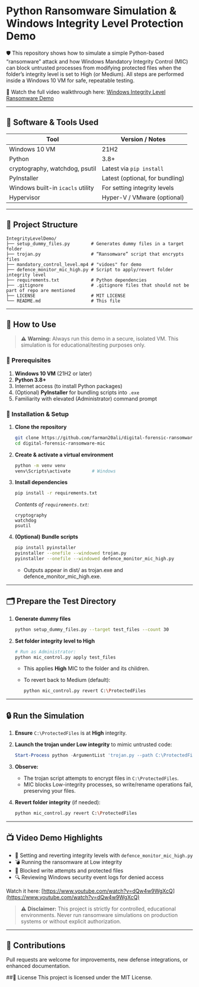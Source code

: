  # Python Ransomware Simulation & Windows Integrity Level Protection Demo

🛡️ This repository shows how to simulate a simple Python-based “ransomware” attack and how Windows Mandatory Integrity Control (MIC) can block untrusted processes from modifying protected files when the folder’s integrity level is set to High (or Medium). All steps are performed inside a Windows 10 VM for safe, repeatable testing.

🎥 Watch the full video walkthrough here: [Windows Integrity Level Ransomware Demo](https://www.youtube.com/watch?v=dQw4w9WgXcQ)

---

## 📆 Software & Tools Used

| Tool                              | Version / Notes                 |
| --------------------------------- | ------------------------------- |
| Windows 10 VM                     | 21H2                            |
| Python                            | 3.8+                            |
| cryptography, watchdog, psutil    | Latest via `pip install`        |
| PyInstaller                       | Latest (optional, for bundling) |
| Windows built-in `icacls` utility | For setting integrity levels    |
| Hypervisor                        | Hyper-V / VMware (optional)     |

---

## 🧪 Project Structure

```
IntegrityLevelDemo/
├── setup_dummy_files.py        # Generates dummy files in a target folder
├── trojan.py                   # “Ransomware” script that encrypts files
├── mandatory_control_level.mp4 # "vidoes" for demo
├── defence_monitor_mic_high.py # Script to apply/revert folder integrity level
├── requirements.txt            # Python dependencies
├── .gitignore                  # .gitignore files that should not be part of repo are mentioned
├── LICENSE                     # MIT LICENSE
└── README.md                   # This file
```

---

## 🚀 How to Use

> ⚠️ **Warning:**
> Always run this demo in a secure, isolated VM. This simulation is for educational/testing purposes only.

### 🔧 Prerequisites

1. **Windows 10 VM** (21H2 or later)
2. **Python 3.8+**
3. Internet access (to install Python packages)
4. (Optional) **PyInstaller** for bundling scripts into `.exe`
5. Familiarity with elevated (Administrator) command prompt

### 📅 Installation & Setup

1. **Clone the repository**

   ```bash
   git clone https://github.com/farman20ali/digital-forensic-ransomware-mic.git
   cd digital-forensic-ransomware-mic
   ```

2. **Create & activate a virtual environment**

   ```bash
   python -m venv venv
   venv\Scripts\activate        # Windows
   ```

3. **Install dependencies**

   ```bash
   pip install -r requirements.txt
   ```

   *Contents of `requirements.txt`:*

   ```
   cryptography
   watchdog
   psutil
   ```

4. **(Optional) Bundle scripts**

   ```bash
   pip install pyinstaller
   pyinstaller --onefile --windowed trojan.py
   pyinstaller --onefile --windowed defence_monitor_mic_high.py
   ```

   * Outputs appear in dist/ as trojan.exe and defence_monitor_mic_high.exe.

---

## 🗂️ Prepare the Test Directory

1. **Generate dummy files**

   ```bash
   python setup_dummy_files.py --target test_files --count 30
   ```

2. **Set folder integrity level to High**

   ```bash
   # Run as Administrator:
   python mic_control.py apply test_files
   ```

   * This applies **High** MIC to the folder and its children.
   * To revert back to Medium (default):

     ```bash
     python mic_control.py revert C:\ProtectedFiles
     ```

---

## 🔒 Run the Simulation

1. **Ensure** `C:\ProtectedFiles` is at **High** integrity.

2. **Launch the trojan under Low integrity** to mimic untrusted code:

   ```powershell
   Start-Process python -ArgumentList 'trojan.py --path C:\ProtectedFiles' -Verb runas -IntegrityLevel Low
   ```

3. **Observe:**

   * The trojan script attempts to encrypt files in `C:\ProtectedFiles`.
   * MIC blocks Low-integrity processes, so write/rename operations fail, preserving your files.

4. **Revert folder integrity** (if needed):

   ```bash
   python mic_control.py revert C:\ProtectedFiles
   ```

---

## 📺 Video Demo Highlights

* 🔧 Setting and reverting integrity levels with `defence_monitor_mic_high.py`
* 💣 Running the ransomware at Low integrity
* 🚫 Blocked write attempts and protected files
* 🔍 Reviewing Windows security event logs for denied access

Watch it here: [https://www.youtube.com/watch?v=dQw4w9WgXcQ](https://www.youtube.com/watch?v=dQw4w9WgXcQ)

> ⚠️ **Disclaimer:**
> This project is strictly for controlled, educational environments. Never run ransomware simulations on production systems or without explicit authorization.

---

## 🙌 Contributions

Pull requests are welcome for improvements, new defense integrations, or enhanced documentation.

##📄 License
This project is licensed under the MIT License.
